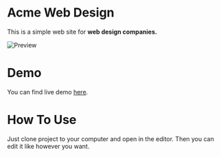 # Acme Web Design

This is a simple web site for **web design companies.**

![Preview](https://serving.photos.photobox.com/666325495f3f882b60bee39530f1513acd7629cb1b516ea6472e3e4c6f7d6d68eb31e3d6.jpg "Logo Title Text 1")

# Demo

You can find live demo [here](https://acme-web-design.netlify.com).

# How To Use

Just clone project to your computer and open in the editor. Then you can edit it like however you want.
